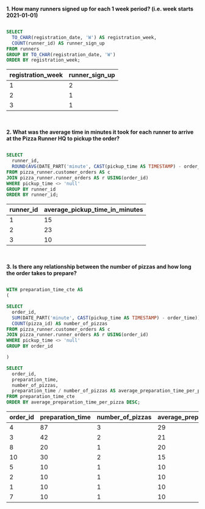 **1. How many runners signed up for each 1 week period? (i.e. week starts 2021-01-01)**

````sql

SELECT 
  TO_CHAR(registration_date, 'W') AS registration_week,
  COUNT(runner_id) AS runner_sign_up
FROM runners
GROUP BY TO_CHAR(registration_date, 'W')
ORDER BY registration_week;

````

| registration_week | runner_sign_up |
| ----------------- | -------------- |
| 1                 | 2              |
| 2                 | 1              |
| 3                 | 1              |

<br/>

**2. What was the average time in minutes it took for each runner to arrive at the Pizza Runner HQ to pickup the order?**

````sql

SELECT
  runner_id,
  ROUND(AVG(DATE_PART('minute', CAST(pickup_time AS TIMESTAMP) - order_time))) AS average_pickup_time_in_minutes 
FROM pizza_runner.customer_orders AS c
JOIN pizza_runner.runner_orders AS r USING(order_id)
WHERE pickup_time <> 'null'
GROUP BY runner_id
ORDER BY runner_id;

````

| runner_id | average_pickup_time_in_minutes |
| --------- | ------------------------------ |
| 1         | 15                             |
| 2         | 23                             |
| 3         | 10                             |

<br/>

**3. Is there any relationship between the number of pizzas and how long the order takes to prepare?**

````sql

WITH preparation_time_cte AS
(

SELECT 
  order_id,
  SUM(DATE_PART('minute', CAST(pickup_time AS TIMESTAMP) - order_time)) AS preparation_time, 
  COUNT(pizza_id) AS number_of_pizzas 
FROM pizza_runner.customer_orders AS c
JOIN pizza_runner.runner_orders AS r USING(order_id)
WHERE pickup_time <> 'null'
GROUP BY order_id

)

SELECT
  order_id,
  preparation_time,
  number_of_pizzas,
  preparation_time / number_of_pizzas AS average_preparation_time_per_pizza
FROM preparation_time_cte
ORDER BY average_preparation_time_per_pizza DESC;

````

| order_id | preparation_time | number_of_pizzas | average_preparation_time_per_pizza |
| -------- | ---------------- | ---------------- | ---------------------------------- |
| 4        | 87               | 3                | 29                                 |
| 3        | 42               | 2                | 21                                 |
| 8        | 20               | 1                | 20                                 |
| 10       | 30               | 2                | 15                                 |
| 5        | 10               | 1                | 10                                 |
| 2        | 10               | 1                | 10                                 |
| 1        | 10               | 1                | 10                                 |
| 7        | 10               | 1                | 10                                 |
